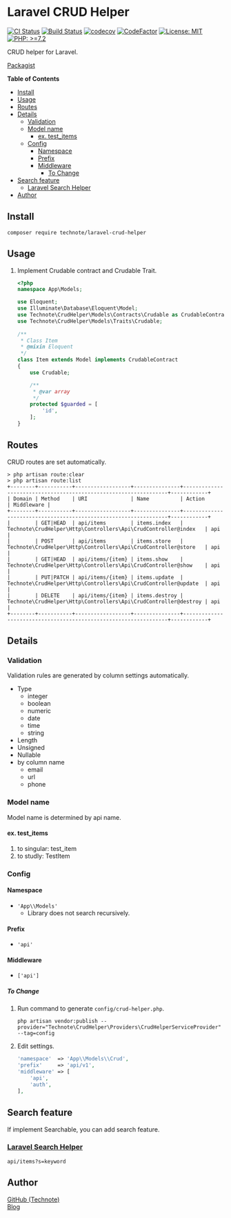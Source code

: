 # Laravel CRUD Helper

[![CI Status](https://github.com/technote-space/laravel-crud-helper/workflows/CI/badge.svg)](https://github.com/technote-space/laravel-crud-helper/actions)
[![Build Status](https://travis-ci.com/technote-space/laravel-crud-helper.svg?branch=master)](https://travis-ci.com/technote-space/laravel-crud-helper)
[![codecov](https://codecov.io/gh/technote-space/laravel-crud-helper/branch/master/graph/badge.svg)](https://codecov.io/gh/technote-space/laravel-crud-helper)
[![CodeFactor](https://www.codefactor.io/repository/github/technote-space/laravel-crud-helper/badge)](https://www.codefactor.io/repository/github/technote-space/laravel-crud-helper)
[![License: MIT](https://img.shields.io/badge/License-MIT-blue.svg)](https://github.com/technote-space/laravel-crud-helper/blob/master/LICENSE)
[![PHP: >=7.2](https://img.shields.io/badge/PHP-%3E%3D7.2-orange.svg)](http://php.net/)

CRUD helper for Laravel.

[Packagist](https://packagist.org/packages/technote/laravel-crud-helper)

<!-- START doctoc generated TOC please keep comment here to allow auto update -->
<!-- DON'T EDIT THIS SECTION, INSTEAD RE-RUN doctoc TO UPDATE -->
**Table of Contents**

- [Install](#install)
- [Usage](#usage)
- [Routes](#routes)
- [Details](#details)
  - [Validation](#validation)
  - [Model name](#model-name)
    - [ex. test_items](#ex-test_items)
  - [Config](#config)
    - [Namespace](#namespace)
    - [Prefix](#prefix)
    - [Middleware](#middleware)
      - [To Change](#to-change)
- [Search feature](#search-feature)
  - [Laravel Search Helper](#laravel-search-helper)
- [Author](#author)

<!-- END doctoc generated TOC please keep comment here to allow auto update -->

## Install
```
composer require technote/laravel-crud-helper
```

## Usage
1. Implement Crudable contract and Crudable Trait.
   ```php
   <?php
   namespace App\Models;
   
   use Eloquent;
   use Illuminate\Database\Eloquent\Model;
   use Technote\CrudHelper\Models\Contracts\Crudable as CrudableContract;
   use Technote\CrudHelper\Models\Traits\Crudable;
    
   /**
    * Class Item
    * @mixin Eloquent
    */
   class Item extends Model implements CrudableContract
   {
       use Crudable;
   
       /**
        * @var array
        */
       protected $guarded = [
           'id',
       ];
   }
   ```

## Routes
CRUD routes are set automatically.
```
> php artisan route:clear
> php artisan route:list
+--------+-----------+------------------+---------------+-----------------------------------------------------------------+------------+
| Domain | Method    | URI              | Name          | Action                                                          | Middleware |
+--------+-----------+------------------+---------------+-----------------------------------------------------------------+------------+
|        | GET|HEAD  | api/items        | items.index   | Technote\CrudHelper\Http\Controllers\Api\CrudController@index   | api        |
|        | POST      | api/items        | items.store   | Technote\CrudHelper\Http\Controllers\Api\CrudController@store   | api        |
|        | GET|HEAD  | api/items/{item} | items.show    | Technote\CrudHelper\Http\Controllers\Api\CrudController@show    | api        |
|        | PUT|PATCH | api/items/{item} | items.update  | Technote\CrudHelper\Http\Controllers\Api\CrudController@update  | api        |
|        | DELETE    | api/items/{item} | items.destroy | Technote\CrudHelper\Http\Controllers\Api\CrudController@destroy | api        |
+--------+-----------+------------------+---------------+-----------------------------------------------------------------+------------+
```

## Details
### Validation
Validation rules are generated by column settings automatically.
- Type
  - integer
  - boolean
  - numeric
  - date
  - time
  - string
- Length
- Unsigned
- Nullable
- by column name
  - email
  - url
  - phone

### Model name
Model name is determined by api name.  
#### ex. test_items
1. to singular: test_item
1. to studly: TestItem

### Config
#### Namespace
- `'App\\Models'`  
  - Library does not search recursively.
#### Prefix
- `'api'`
#### Middleware
- `['api']`
##### To Change
1. Run command to generate `config/crud-helper.php`.
   ```
   php artisan vendor:publish --provider="Technote\CrudHelper\Providers\CrudHelperServiceProvider" --tag=config
   ```
1. Edit settings.
   ```php
   'namespace'  => 'App\\Models\\Crud',
   'prefix'     => 'api/v1',
   'middleware' => [
       'api',
       'auth',
   ],
   ``` 

## Search feature
If implement Searchable, you can add search feature.
### [Laravel Search Helper](https://github.com/technote-space/laravel-search-helper)
```
api/items?s=keyword
```

## Author
[GitHub (Technote)](https://github.com/technote-space)  
[Blog](https://technote.space)
